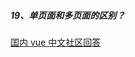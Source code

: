 ##### 19、单页面和多页面的区别？
[国内 vue 中文社区回答](https://vue3js.cn/interview/vue/spa.html#%E4%B8%89%E3%80%81%E5%AE%9E%E7%8E%B0%E4%B8%80%E4%B8%AAspa)